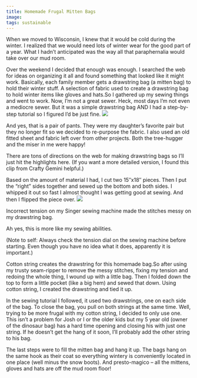 ```yaml
---
title: Homemade Frugal Mitten Bags
image:
tags: sustainable
---
```


When we moved to Wisconsin, I knew that it would be cold during the winter. I realized that we would need lots of winter wear for the good part of a year. What I hadn’t anticipated was the way all that paraphernalia would take over our mud room.

Over the weekend I decided that enough was enough. I searched the web for ideas on organizing it all and found something that looked like it might work. Basically, each family member gets a drawstring bag (a mitten bag) to hold their winter stuff. A selection of fabric used to create a drawstring bag to hold winter items like gloves and hats.So I gathered up my sewing things and went to work. Now, I’m not a great sewer. Heck, most days I’m not even a mediocre sewer. But it was a simple drawstring bag AND I had a step-by-step tutorial so I figured I’d be just fine.
![](https://web.archive.org/web/20160813104503im_/http://homesteadrules.com/wp-content/uploads/2011/02/fabric-300x225.jpg)

And yes, that is a pair of pants. They were my daughter’s favorite pair but they no longer fit so we decided to re-purpose the fabric. I also used an old fitted sheet and fabric left over from other projects. Both the tree-hugger and the miser in me were happy!

There are tons of directions on the web for making drawstring bags so I’ll just hit the highlights here. (If you want a more detailed version, I found this clip from Crafty Gemini helpful.)

Based on the amount of material I had, I cut two 15″x18″ pieces. Then I put the “right” sides together and sewed up the bottom and both sides. I whipped it out so fast I almost thought I was getting good at sewing. And then I flipped the piece over.
![](https://web.archive.org/web/20160813102150im_/http://homesteadrules.com/wp-content/uploads/2011/02/sewing2-e1297258002661.jpg)

Incorrect tension on my Singer sewing machine made the stitches messy on my drawstring bag.

Ah yes, this is more like my sewing abilities.

(Note to self: Always check the tension dial on the sewing machine before starting. Even though you have no idea what it does, apparently it is important.)

Cotton string creates the drawstring for this homemade bag.So after using my trusty seam-ripper to remove the messy stitches, fixing my tension and redoing the whole thing, I wound up with a little bag. Then I folded down the top to form a little pocket (like a big hem) and sewed that down. Using cotton string, I created the drawstring and tied it up.

In the sewing tutorial I followed, it used two drawstrings, one on each side of the bag. To close the bag, you pull on both strings at the same time. Well, trying to be more frugal with my cotton string, I decided to only use one. This isn’t a problem for Josh or I or the older kids but my 5 year old (owner of the dinosaur bag) has a hard time opening and closing his with just one string. If he doesn’t get the hang of it soon, I’ll probably add the other string to his bag.

The last steps were to fill the mitten bag and hang it up. The bags hang on the same hook as their coat so everything wintery is conveniently located in one place (well minus the snow boots). And presto-magico – all the mittens, gloves and hats are off the mud room floor!
